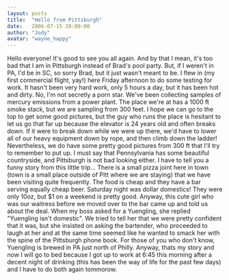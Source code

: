 ```yaml
---
layout: posts
title:  "Hello from Pittsburgh"
date:   2006-07-15 20:00:00
author: "Jody"
avatar: "wayne_happy"
---
```

Hello everyone! It's good to see you all again. And by that I mean, it's too bad that I am in Pittsburgh instead of Brad's pool party. But, if I weren't in PA, I'd be in SC, so sorry Brad, but it just wasn't meant to be. I flew in (my first commercial flight, yay!) here Friday afternoon to do some testing for work. It hasn't been very hard work, only 5 hours a day, but it has been hot and dirty. No, I'm not secretly a porn star. We've been collecting samples of mercury emissions from a power plant. The place we're at has a 1000 ft smoke stack, but we are sampling from 300 feet. I hope we can go to the top to get some good pictures, but the guy who runs the place is hesitant to let us go that far up because the elevator is 24 years old and often breaks down. If it were to break down while we were up there, we'd have to lower all of our heavy equipment down by rope, and then climb down the ladder! Nevertheless, we do have some pretty good pictures from 300 ft that I'll try to remember to put up. I must say that Pennsylvania has some beautiful countryside, and Pittsburgh is not bad looking either. I have to tell you a funny story from this little trip... There is a small pizza joint here in town (town is a small place outside of Pitt where we are staying) that we have been visiting quite frequently. The food is cheap and they have a bar serving equally cheap beer. Saturday night was dollar domestics! They were only 10oz, but $1 on a weekend is pretty good. Anyway, this cute girl who was our waitress before we moved over to the bar came up and told us about the deal. When my boss asked for a Yuengling, she replied &quot;Yuengling isn't domestic&quot;. We tried to tell her that we were pretty confident that it was, but she insisted on asking the bartender, who proceeded to laugh at her and at the same time seemed like he wanted to smack her with the spine of the Pittsburgh phone book. For those of you who don't know, Yuengling is brewed in PA just north of Philly. Anyway, thats my story and now I will go to bed because I got up to work at 6:45 this morning after a decent night of drinking (this has been the way of life for the past few days) and I have to do both again tommorow.
